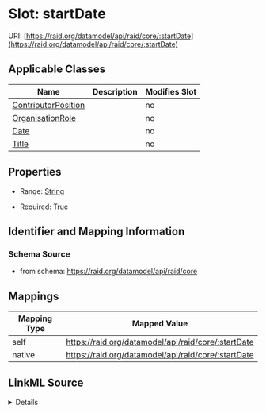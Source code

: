 

# Slot: startDate



URI: [https://raid.org/datamodel/api/raid/core/:startDate](https://raid.org/datamodel/api/raid/core/:startDate)



<!-- no inheritance hierarchy -->





## Applicable Classes

| Name | Description | Modifies Slot |
| --- | --- | --- |
| [ContributorPosition](ContributorPosition.md) |  |  no  |
| [OrganisationRole](OrganisationRole.md) |  |  no  |
| [Date](Date.md) |  |  no  |
| [Title](Title.md) |  |  no  |







## Properties

* Range: [String](String.md)

* Required: True





## Identifier and Mapping Information







### Schema Source


* from schema: https://raid.org/datamodel/api/raid/core




## Mappings

| Mapping Type | Mapped Value |
| ---  | ---  |
| self | https://raid.org/datamodel/api/raid/core/:startDate |
| native | https://raid.org/datamodel/api/raid/core/:startDate |




## LinkML Source

<details>
```yaml
name: startDate
from_schema: https://raid.org/datamodel/api/raid/core
rank: 1000
alias: startDate
domain_of:
- Date
- Title
- ContributorPosition
- OrganisationRole
range: string
required: true

```
</details>